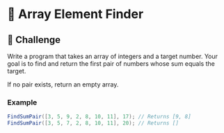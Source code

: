 # 🔢 Array Element Finder

## 💪 Challenge

Write a program that takes an array of integers and a target number. Your goal is to find and return the first pair of numbers whose sum equals the target.

If no pair exists, return an empty array.

### Example

```csharp
FindSumPair([3, 5, 9, 2, 8, 10, 11], 17); // Returns [9, 8]
FindSumPair([3, 5, 7, 2, 8, 10, 11], 20); // Returns []
```
